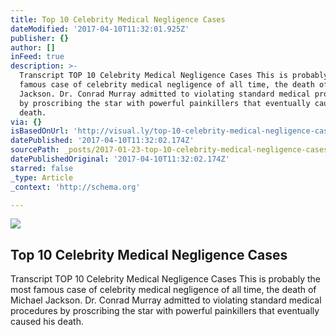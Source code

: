 ```yaml
---
title: Top 10 Celebrity Medical Negligence Cases
dateModified: '2017-04-10T11:32:01.925Z'
publisher: {}
author: []
inFeed: true
description: >-
  Transcript TOP 10 Celebrity Medical Negligence Cases This is probably the most
  famous case of celebrity medical negligence of all time, the death of Michael
  Jackson. Dr. Conrad Murray admitted to violating standard medical procedures
  by proscribing the star with powerful painkillers that eventually caused his
  death.
via: {}
isBasedOnUrl: 'http://visual.ly/top-10-celebrity-medical-negligence-cases'
datePublished: '2017-04-10T11:32:02.174Z'
sourcePath: _posts/2017-01-23-top-10-celebrity-medical-negligence-cases.md
datePublishedOriginal: '2017-04-10T11:32:02.174Z'
starred: false
_type: Article
_context: 'http://schema.org'

---
```

<article style=""><img src="http://thumbnails-visually.netdna-ssl.com/top-10-celebrity-medical-negligence-cases_5124c545afec7_w1500.png" /><h1>Top 10 Celebrity Medical Negligence Cases</h1><p>Transcript TOP 10 Celebrity Medical Negligence Cases This is probably the most famous case of celebrity medical negligence of all time, the death of Michael Jackson. Dr. Conrad Murray admitted to violating standard medical procedures by proscribing the star with powerful painkillers that eventually caused his death.</p></article>